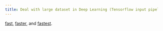 ```yaml
---
title: Deal with large dataset in Deep Learning (Tensorflow input pipeline)
---
```



[fast](https://github.com/peace195/tensorflow-input-pipeline-template/blob/master/fast.py), [faster](https://github.com/peace195/tensorflow-input-pipeline-template/blob/master/faster.py), and [fastest](https://github.com/peace195/tensorflow-input-pipeline-template/blob/master/fastest.py).